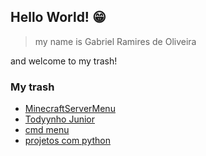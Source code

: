 ## Hello World! 😁

> my name is Gabriel Ramires de Oliveira

and welcome to my trash!

### My trash
 - [MinecraftServerMenu](https://github.com/gabrielramires/MinecraftServerMenu)
 - [Todyynho Junior](https://github.com/gabrielramires/Todyynho-Junior)
 - [cmd menu](https://github.com/gabrielramires/cmd_menu)
 - [projetos com python](https://github.com/gabrielramires/projetos-com-python)
